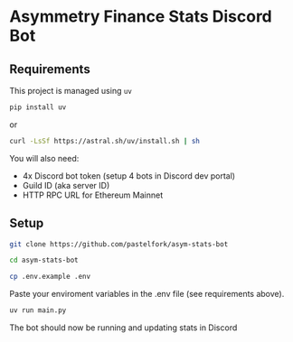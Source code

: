# Asymmetry Finance Stats Discord Bot

## Requirements

This project is managed using `uv`

```bash
pip install uv
```

or

```bash
curl -LsSf https://astral.sh/uv/install.sh | sh
```

You will also need:

- 4x Discord bot token (setup 4 bots in Discord dev portal)
- Guild ID (aka server ID)
- HTTP RPC URL for Ethereum Mainnet

## Setup

```bash
git clone https://github.com/pastelfork/asym-stats-bot
```

```bash
cd asym-stats-bot
```

```bash
cp .env.example .env
```

Paste your enviroment variables in the .env file (see requirements above).

```bash
uv run main.py
```

The bot should now be running and updating stats in Discord
